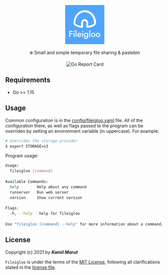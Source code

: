 <p align="center">
    <img src="public/logo.svg" width="124">
    <p align="center">❄️ Small and simple temporary file sharing & pastebin </p>
    <p align="center">
      <img alt="Go Report Card" src="https://goreportcard.com/badge/github.com/exler/fileigloo">
    </p>
</p>



## Requirements

* Go >= 1.15

## Usage

Common configuration is in the [config/fileigloo.yaml](config/fileigloo.yaml) file. All of the configuration there, as well as flags passed to the program can be overriden by setting an environment variable (in uppercase). For example:

```bash
# Overrides the storage provider
$ export STORAGE=s3
```

Program usage:

```bash
Usage:
  fileigloo [command]

Available Commands:
  help        Help about any command
  runserver   Run web server
  version     Show current version

Flags:
  -h, --help   help for fileigloo

Use "fileigloo [command] --help" for more information about a command.
```

## License

Copyright (c) 2021 by ***Kamil Marut***

`Fileigloo` is under the terms of the [MIT License](https://www.tldrlegal.com/l/mit), following all clarifications stated in the [license file](LICENSE).
